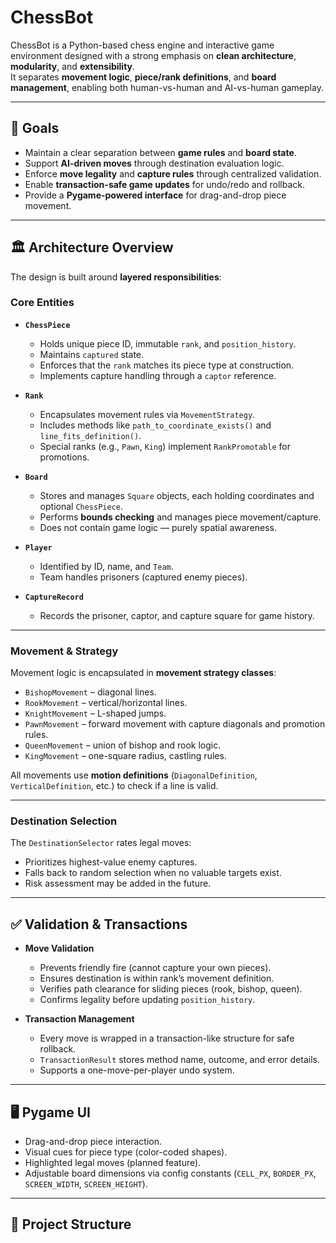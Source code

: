 # ChessBot

ChessBot is a Python-based chess engine and interactive game environment designed with a strong emphasis on **clean architecture**, **modularity**, and **extensibility**.  
It separates **movement logic**, **piece/rank definitions**, and **board management**, enabling both human-vs-human and AI-vs-human gameplay.

---

## 🎯 Goals
- Maintain a clear separation between **game rules** and **board state**.
- Support **AI-driven moves** through destination evaluation logic.
- Enforce **move legality** and **capture rules** through centralized validation.
- Enable **transaction-safe game updates** for undo/redo and rollback.
- Provide a **Pygame-powered interface** for drag-and-drop piece movement.

---

## 🏛 Architecture Overview

The design is built around **layered responsibilities**:

### **Core Entities**
- **`ChessPiece`**
  - Holds unique piece ID, immutable `rank`, and `position_history`.
  - Maintains `captured` state.
  - Enforces that the `rank` matches its piece type at construction.
  - Implements capture handling through a `captor` reference.

- **`Rank`**
  - Encapsulates movement rules via `MovementStrategy`.
  - Includes methods like `path_to_coordinate_exists()` and `line_fits_definition()`.
  - Special ranks (e.g., `Pawn`, `King`) implement `RankPromotable` for promotions.

- **`Board`**
  - Stores and manages `Square` objects, each holding coordinates and optional `ChessPiece`.
  - Performs **bounds checking** and manages piece movement/capture.
  - Does not contain game logic — purely spatial awareness.

- **`Player`**
  - Identified by ID, name, and `Team`.
  - Team handles prisoners (captured enemy pieces).

- **`CaptureRecord`**
  - Records the prisoner, captor, and capture square for game history.

---

### **Movement & Strategy**
Movement logic is encapsulated in **movement strategy classes**:
- `BishopMovement` – diagonal lines.
- `RookMovement` – vertical/horizontal lines.
- `KnightMovement` – L-shaped jumps.
- `PawnMovement` – forward movement with capture diagonals and promotion rules.
- `QueenMovement` – union of bishop and rook logic.
- `KingMovement` – one-square radius, castling rules.

All movements use **motion definitions** (`DiagonalDefinition`, `VerticalDefinition`, etc.) to check if a line is valid.

---

### **Destination Selection**
The `DestinationSelector` rates legal moves:
- Prioritizes highest-value enemy captures.
- Falls back to random selection when no valuable targets exist.
- Risk assessment may be added in the future.

---

## ✅ Validation & Transactions
- **Move Validation**
  - Prevents friendly fire (cannot capture your own pieces).
  - Ensures destination is within rank’s movement definition.
  - Verifies path clearance for sliding pieces (rook, bishop, queen).
  - Confirms legality before updating `position_history`.

- **Transaction Management**
  - Every move is wrapped in a transaction-like structure for safe rollback.
  - `TransactionResult` stores method name, outcome, and error details.
  - Supports a one-move-per-player undo system.

---

## 🖥 Pygame UI
- Drag-and-drop piece interaction.
- Visual cues for piece type (color-coded shapes).
- Highlighted legal moves (planned feature).
- Adjustable board dimensions via config constants (`CELL_PX`, `BORDER_PX`, `SCREEN_WIDTH`, `SCREEN_HEIGHT`).

---

## 📂 Project Structure
